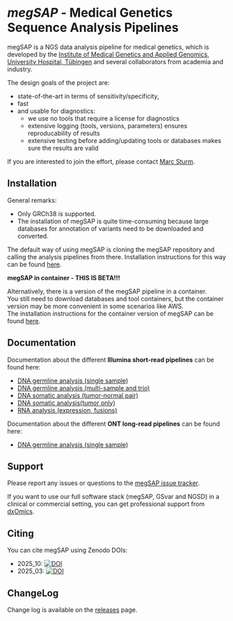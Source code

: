 # *megSAP* - Medical Genetics Sequence Analysis Pipelines

megSAP is a NGS data analysis pipeline for medical genetics, which is developed by the [Institute of Medical Genetics and Applied Genomics, University Hospital, Tübingen](http://www.uni-tuebingen.de/Klinische_Genetik/start.html) and several collaborators from academia and industry.

The design goals of the project are:

 * state-of-the-art in terms of sensitivity/specificity,
 * fast
 * and usable for diagnostics:
 	* we use no tools that require a license for diagnostics
    * extensive logging (tools, versions, parameters) ensures reproducability of results
	* extensive testing before adding/updating tools or databases makes sure the results are valid

If you are interested to join the effort, please contact [Marc Sturm](https://github.com/marc-sturm).

## Installation

General remarks:
- Only GRCh38 is supported.
- The installation of megSAP is quite time-consuming because large databases for annotation of variants need to be downloaded and converted.

The default way of using megSAP is cloning the megSAP repository and calling the analysis pipelines from there.
Installation instructions for this way can be found [here](doc/install_unix.md).  

**megSAP in container - THIS IS BETA!!!**
  
Alternatively, there is a version of the megSAP pipeline in a container.  
You still need to download databases and tool containers, but the container version may be more convenient in some scenarios like AWS.  
The installation instructions for the container version of megSAP can be found [here](doc/install_unix_container_version.md).

## Documentation

Documentation about the different **Illumina short-read pipelines** can be found here:

* [DNA germline analysis (single sample)](doc/dna_single_sample.md)
* [DNA germline analysis (multi-sample and trio)](doc/dna_multi_sample.md)
* [DNA somatic analysis (tumor-normal pair)](doc/dna_tumor-normal_pair.md)
* [DNA somatic analysis(tumor only)](doc/dna_tumor_only.md)
* [RNA analysis (expression, fusions)](doc/rna_expression.md)

Documentation about the different **ONT long-read pipelines** can be found here:

* [DNA germline analysis (single sample)](doc/dna_longread_single_sample.md)

## Support

Please report any issues or questions to the [megSAP issue tracker](https://github.com/imgag/megSAP/issues).

If you want to use our full software stack (megSAP, GSvar and NGSD) in a clinical or commercial setting, you can get professional support from [dxOmics](https://www.dxomics.de/).

## Citing

You can cite megSAP using Zenodo DOIs:

* 2025_10: [![DOI](https://zenodo.org/badge/DOI/10.5281/zenodo.17357942.svg)](https://doi.org/10.5281/zenodo.17357942)
* 2025_03: [![DOI](https://zenodo.org/badge/DOI/10.5281/zenodo.15063428.svg)](https://doi.org/10.5281/zenodo.15063428)

## ChangeLog

Change log is available on the [releases](https://github.com/imgag/megSAP/releases) page.

